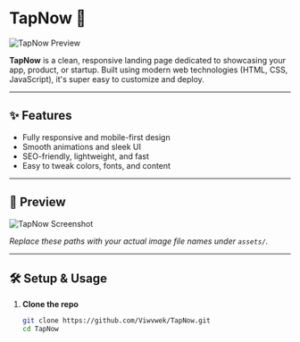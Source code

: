 # TapNow 🚀

![TapNow Preview](assets/banner.png)

**TapNow** is a clean, responsive landing page dedicated to showcasing your app, product, or startup. Built using modern web technologies (HTML, CSS, JavaScript), it's super easy to customize and deploy.

---

## ✨ Features

- Fully responsive and mobile-first design  
- Smooth animations and sleek UI  
- SEO-friendly, lightweight, and fast  
- Easy to tweak colors, fonts, and content

---

## 📸 Preview

![TapNow Screenshot](assets/preview.png)

*Replace these paths with your actual image file names under `assets/`.*

---

## 🛠️ Setup & Usage

1. **Clone the repo**  
   ```bash
   git clone https://github.com/Viwvwek/TapNow.git
   cd TapNow
